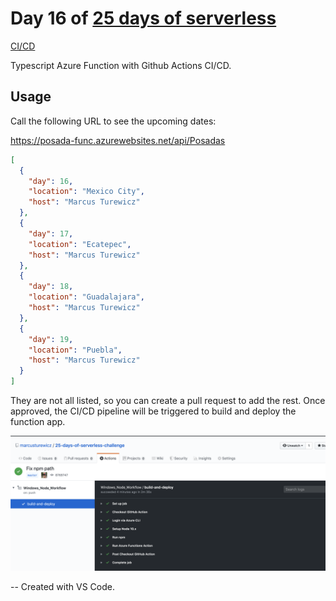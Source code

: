 # Day 16 of [25 days of serverless](https://www.25daysofserverless.com)

[CI/CD](https://25daysofserverless.com/calendar/16)

Typescript Azure Function with Github Actions CI/CD.

## Usage
Call the following URL to see the upcoming dates:

https://posada-func.azurewebsites.net/api/Posadas

```json
[
  {
    "day": 16,
    "location": "Mexico City",
    "host": "Marcus Turewicz"
  },
  {
    "day": 17,
    "location": "Ecatepec",
    "host": "Marcus Turewicz"
  },
  {
    "day": 18,
    "location": "Guadalajara",
    "host": "Marcus Turewicz"
  },
  {
    "day": 19,
    "location": "Puebla",
    "host": "Marcus Turewicz"
  }
]
```

They are not all listed, so you can create a pull request to add the rest. Once approved,
the CI/CD pipeline will be triggered to build and deploy the function app.  

![](img/cicd.png)

-- Created with VS Code.

